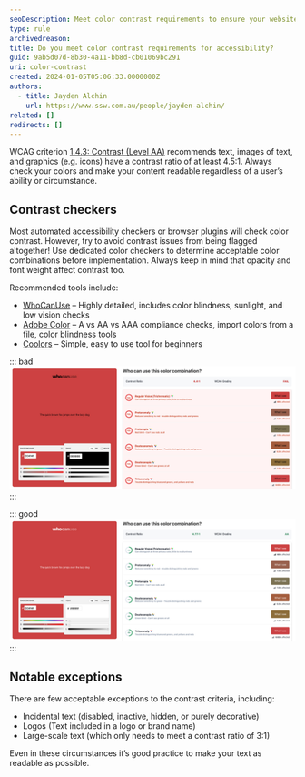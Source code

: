 ```yaml
---
seoDescription: Meet color contrast requirements to ensure your website's text and images are readable by everyone, including those with visual impairments.
type: rule
archivedreason:
title: Do you meet color contrast requirements for accessibility?
guid: 9ab5d07d-8b30-4a11-bb8d-cb01069bc291
uri: color-contrast
created: 2024-01-05T05:06:33.0000000Z
authors:
  - title: Jayden Alchin
    url: https://www.ssw.com.au/people/jayden-alchin/
related: []
redirects: []
---
```


WCAG criterion [1.4.3: Contrast (Level AA)](https://www.w3.org/WAI/WCAG22/Understanding/contrast-minimum.html) recommends text, images of text, and graphics (e.g. icons) have a contrast ratio of at least 4.5:1.
Always check your colors and make your content readable regardless of a user’s ability or circumstance.

<!--endintro-->

## Contrast checkers

Most automated accessibility checkers or browser plugins will check color contrast.
However, try to avoid contrast issues from being flagged altogether!
Use dedicated color checkers to determine acceptable color combinations before implementation.
Always keep in mind that opacity and font weight affect contrast too.

Recommended tools include:

- [WhoCanUse](https://www.whocanuse.com/) – Highly detailed, includes color blindness, sunlight, and low vision checks
- [Adobe Color](https://color.adobe.com/create/color-contrast-analyzer) – A vs AA vs AAA compliance checks, import colors from a file, color blindness tools
- [Coolors](https://coolors.co/contrast-checker) – Simple, easy to use tool for beginners

::: bad  
![Figure: Bad example – Black text on SSW Red fails contrast checks](color-contrast-bad.jpg)
:::

::: good  
![Figure: Good example – White text on SSW Red passes contrast checks](color-contrast-good.jpg)
:::

## Notable exceptions

There are few acceptable exceptions to the contrast criteria, including:

- Incidental text (disabled, inactive, hidden, or purely decorative)
- Logos (Text included in a logo or brand name)
- Large-scale text (which only needs to meet a contrast ratio of 3:1)

Even in these circumstances it’s good practice to make your text as readable as possible.
